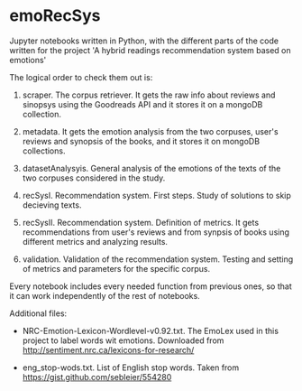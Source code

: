 # emoRecSys
Jupyter notebooks written in Python, with the different parts of the code written for the project 'A hybrid readings recommendation system based on emotions'

The logical order to check them out is:

1. scraper. The corpus retriever. It gets the raw info about reviews and sinopsys using the Goodreads API and it stores it on a mongoDB collection.

2. metadata. It gets the emotion analysis from the two corpuses, user's reviews and synopsis of the books, and it stores it on mongoDB collections.

3. datasetAnalysyis. General analysis of the emotions of the texts of the two corpuses considered in the study.

4. recSysI. Recommendation system. First steps. Study of solutions to skip decieving texts.

5. recSysII. Recommendation system. Definition of metrics. It gets recommendations from user's reviews and from synpsis of books using different metrics and analyzing results.

6. validation. Validation of the recommendation system. Testing and setting of metrics and parameters for the specific corpus. 

Every notebook includes every needed function from previous ones, so that it can work independently of the rest of notebooks.

Additional files:

- NRC-Emotion-Lexicon-Wordlevel-v0.92.txt. The EmoLex used in this project to label words wit emotions. Downloaded from http://sentiment.nrc.ca/lexicons-for-research/

- eng_stop-wods.txt. List of English stop words. Taken from https://gist.github.com/sebleier/554280

